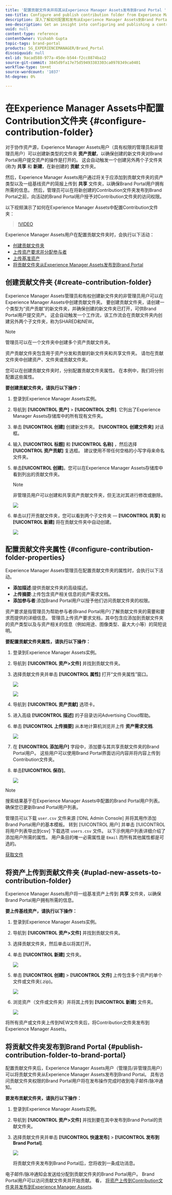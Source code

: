 ```yaml
---
title: '配置贡献文件夹并将其从Experience Manager Assets发布到Brand Portal '
seo-title: Configure and publish contribution folder from Experience Manager Assets to Brand Portal
description: 深入了解如何配置和发布从Experience Manager Assets到Brand Portal的贡献文件夹。
seo-description: Get an insight into configuring and publishing a contribution folder from Experience Manager Assets to Brand Portal.
uuid: null
content-type: reference
contentOwner: Vishabh Gupta
topic-tags: brand-portal
products: SG_EXPERIENCEMANAGER/Brand_Portal
discoiquuid: null
exl-id: 9acad588-977a-45de-b544-f2cc8874ba12
source-git-commit: 3845d9fa17e75d59493383303ca0978349ca0401
workflow-type: tm+mt
source-wordcount: '1037'
ht-degree: 0%

---
```


# 在Experience Manager Assets中配置Contribution文件夹 {#configure-contribution-folder}

对于协作资产源，Experience Manager Assets用户（具有权限的管理员和非管理员用户）可以创建新类型的文件夹 **资产贡献**，以确保创建的新文件夹对Brand Portal用户提交资产的操作是打开的。  这会自动触发一个创建另外两个子文件夹(称为 **共享** 和 **新建**，在新创建的 **贡献** 文件夹。

然后，Experience Manager Assets用户通过将关于应添加到贡献文件夹的资产类型以及一组基线资产的简报上传到 **共享** 文件夹，以确保Brand Portal用户拥有所需的信息。 然后，管理员可以在将新创建的Contribution文件夹发布到Brand Portal之前，向活动的Brand Portal用户授予对Contribution文件夹的访问权限。

以下视频演示了如何在Experience Manager Assets中配置Contribution文件夹：

>[!VIDEO](https://video.tv.adobe.com/v/30547)

Experience Manager Assets用户在配置贡献文件夹时，会执行以下活动：

* [创建贡献文件夹](#create-contribution-folder)
* [上传资产要求并分配参与者](#configure-contribution-folder-properties)
* [上传基准资产](#uplad-new-assets-to-contribution-folder)
* [将贡献文件夹从Experience Manager Assets发布到Brand Portal](#publish-contribution-folder-to-brand-portal)

## 创建贡献文件夹 {#create-contribution-folder}


Experience Manager Assets管理员和有权创建新文件夹的非管理员用户可以在Experience Manager Assets中创建贡献文件夹。
要创建贡献文件夹，请创建一个类型为“资产贡献”的新文件夹，并确保创建的新文件夹已打开，可供Brand Portal用户提交资产。  这会自动触发一个工作流，该工作流会在贡献文件夹内创建另外两个子文件夹，称为SHARED和NEW。


>[!NOTE]
>
>管理员可以在一个文件夹中创建多个资产贡献文件夹。
>
>资产贡献文件夹包含用于资产分发和贡献的新文件夹和共享文件夹。 请勿在贡献文件夹中创建资产、文件夹或贡献文件夹。


您可以在创建贡献文件夹时，分别配置贡献文件夹属性。 在本例中，我们将分别配置这些属性。

**要创建贡献文件夹，请执行以下操作：**

1. 登录到Experience Manager Assets实例。

1. 导航到 **[!UICONTROL 资产]** > **[!UICONTROL 文件]**. 它列出了Experience Manager Assets存储库中的所有现有文件夹。

1. 单击 **[!UICONTROL 创建]** 创建新文件夹。 **[!UICONTROL 创建文件夹]** 对话框。

1. 输入 **[!UICONTROL 标题]** 和 **[!UICONTROL 名称]** ，然后选择 **[!UICONTROL 资产贡献]** 复选框。
建议使用不带任何空格的小写字母来命名文件夹。

1. 单击&#x200B;**[!UICONTROL 创建]**。您可以在Experience Manager Assets存储库中看到列出的贡献文件夹。

   >[!NOTE]
   >
   >非管理员用户可以创建和共享资产贡献文件夹，但无法对其进行修改或删除。


   ![](assets/create-contribution-folder.png)

1. 单击以打开贡献文件夹，您可以看到两个子文件夹 — **[!UICONTROL 共享]** 和 **[!UICONTROL 新建]** 将在贡献文件夹中自动创建。

   ![](assets/contribution-folder.png)


## 配置贡献文件夹属性 {#configure-contribution-folder-properties}

Experience Manager Assets管理员在配置贡献文件夹的属性时，会执行以下活动。

* **添加描述**:提供贡献文件夹的高级描述。
* **上传摘要**:上传包含资产相关信息的资产需求文档。
* **添加参与者**:添加Brand Portal用户以授予他们访问贡献文件夹的权限。

资产要求是指管理员为帮助参与者(Brand Portal用户)了解贡献文件夹的需要和要求而提供的详细信息。 管理员上传资产要求文档，其中包含应添加到贡献文件夹的资产类型以及与资产相关的信息（例如用途、图像类型、最大大小等）的简短说明。

**要配置贡献文件夹属性，请执行以下操作：**

1. 登录到Experience Manager Assets实例。

1. 导航到 **[!UICONTROL 资产>文件]** 并找到贡献文件夹。
1. 选择贡献文件夹并单击 **[!UICONTROL 属性]** 打开“文件夹属性”窗口。

   ![](assets/properties.png)

   ![](assets/contribution-folder-property1.png)

1. 导航到 **[!UICONTROL 资产贡献]** 选项卡。
1. 进入高级 **[!UICONTROL 描述]** 的子目录访问Advertising Cloud帮助。
1. 单击 **[!UICONTROL 上传摘要]** 从本地计算机浏览并上传 **资产需求文档**.

   ![](assets/upload.png)

1. 在 **[!UICONTROL 添加用户]** 字段中，添加要与其共享贡献文件夹的Brand Portal用户。 这些用户可以使用Brand Portal界面访问内容并将内容上传到Contribution文件夹。
1. 单击&#x200B;**[!UICONTROL 保存]**。

   ![](assets/contribution-folder-property3.png)

>[!NOTE]
>
>搜索结果基于在Experience Manager Assets中配置的Brand Portal用户列表。 确保您已更新Brand Portal用户列表。

管理员可以下载 `user.csv` 文件来源 [!DNL Admin Console] 并将其用作添加Brand Portal用户的基本模板。 转到 [!UICONTROL 用户] 并单击 [!UICONTROL 将用户列表导出到csv] 下载选项 `users.csv` 文件。 以下示例用户列表详细介绍了添加用户所需的属性。 用户条目的唯一必需属性是 `Email` 而所有其他属性都是可选的。

[获取文件](assets/users.csv)

## 将资产上传到贡献文件夹 {#uplad-new-assets-to-contribution-folder}

Experience Manager Assets用户将一组基准资产上传到 **共享** 文件夹，以确保Brand Portal用户拥有所需的信息。

**要上传基线资产，请执行以下操作：**

1. 登录到Experience Manager Assets实例。

1. 导航到 **[!UICONTROL 资产>文件]** 并找到贡献文件夹。

1. 选择贡献文件夹，然后单击以将其打开。

1. 单击 **[!UICONTROL 新建]** 文件夹。

   ![](assets/upload-new-assets1.png)

1. 单击 **[!UICONTROL 创建]** > **[!UICONTROL 文件]** 上传包含多个资产的单个文件或文件夹(.zip)。

   ![](assets/upload-new-assets2.png)

1. 浏览资产（文件或文件夹）并将其上传到 **[!UICONTROL 新建]** 文件夹。

   ![](assets/upload-asset4.png)

将所有资产或文件夹上传到NEW文件夹后，将Contribution文件夹发布到Experience Manager Assets。


## 将贡献文件夹发布到Brand Portal {#publish-contribution-folder-to-brand-portal}

配置贡献文件夹后，Experience Manager Assets用户（管理员/非管理员用户）可以将贡献文件夹从Experience Manager Assets发布到Brand Portal。 具有访问贡献文件夹权限的Brand Portal用户将在发布操作完成时收到电子邮件/脉冲通知。


**要发布贡献文件夹，请执行以下操作：**

1. 登录到Experience Manager Assets实例。

1. 导航到 **[!UICONTROL 资产>文件]** 并找到要在其中发布到Brand Portal的贡献文件夹。
1. 选择贡献文件夹并单击 **[!UICONTROL 快速发布]** > **[!UICONTROL 发布到Brand Portal]**.

   ![](assets/publish-contribution-folder-to-bp.png)

   将贡献文件夹发布到Brand Portal后，您将收到一条成功消息。

电子邮件/脉冲通知会发送给分配到贡献文件夹的Brand Portal用户。 Brand Portal用户可以访问贡献文件夹并开始贡献。 看， [将资产上传到Contribution文件夹并发布到Experience Manager Assets](brand-portal-publish-contribution-folder-to-aem-assets.md).
